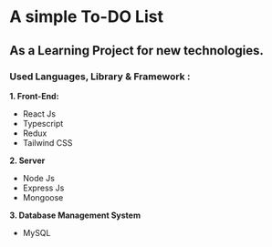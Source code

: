 # A simple To-DO List 
## As a Learning Project for new technologies.

### Used Languages, Library & Framework :

**1. Front-End:**
- React Js
- Typescript
- Redux
- Tailwind CSS

**2. Server**
- Node Js
- Express Js
- Mongoose

**3. Database Management System**
- MySQL
